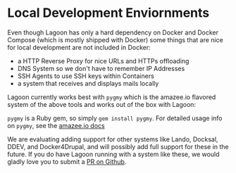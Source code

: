 # Local Development Enviornments

Even though Lagoon has only a hard dependency on Docker and Docker Compose (which is mostly shipped with Docker) some things that are nice for local development are not included in Docker:

- a HTTP Reverse Proxy for nice URLs and HTTPs offloading
- DNS System so we don't have to remember IP Addresses
- SSH Agents to use SSH keys within Containers
- a system that receives and displays mails locally

Lagoon currently works best with `pygmy` which is the amazee.io flavored system of the above tools and works out of the box with Lagoon:

`pygmy` is a Ruby gem, so simply `gem install pygmy`. For detailed usage info on `pygmy`, see the [amazee.io docs](https://docs.amazee.io/local_docker_development/pygmy.html)

We are evaluating adding support for other systems like Lando, Docksal, DDEV, and Docker4Drupal, and will possibly add full support for these in the future. If you do have Lagoon running with a system like these, we would gladly love you to submit a [PR on Github](https://github.com/amazeeio/pygmy).
